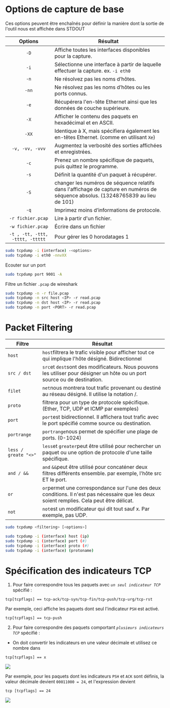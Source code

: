 # Options de capture de base
Ces options peuvent être enchaînés pour définir la manière dont la sortie de l'outil nous est affichée dans STDOUT

|          **Options**          | **Résultat**                                                                                                                      |
| :---------------------------: | --------------------------------------------------------------------------------------------------------------------------------- |
|              `-D`               | Affiche toutes les interfaces disponibles pour la capture.                                                                        |
|              `-i`               | Sélectionne une interface à partir de laquelle effectuer la capture. ex. `-i eth0`                                                |
|              `-n`               | Ne résolvez pas les noms d’hôtes.                                                                                                 |
|              `-nn`              | Ne résolvez pas les noms d’hôtes ou les ports connus.                                                                             |
|              `-e`               | Récupérera l'en-tête Ethernet ainsi que les données de couche supérieure.                                                         |
|              `-X`               | Afficher le contenu des paquets en hexadécimal et en ASCII.                                                                       |
|              `-XX`              | Identique à X, mais spécifiera également les en-têtes Ethernet. (comme en utilisant `Xe`)                                         |
|         `-v, -vv, -vvv`         | Augmentez la verbosité des sorties affichées et enregistrées.                                                                     |
|              `-c`               | Prenez un nombre spécifique de paquets, puis quittez le programme.                                                                |
|              `-s`               | Définit la quantité d'un paquet à récupérer.                                                                                      |
|              `-S`               | changer les numéros de séquence relatifs dans l'affichage de capture en numéros de séquence absolus. (13248765839 au lieu de 101) |
|              `-q`               | Imprimez moins d’informations de protocole.                                                                                       |
|        `-r fichier.pcap`        | Lire à partir d'un fichier.                                                                                                       |
|        `-w fichier.pcap`        | Écrire dans un fichier                                                                                                            |
| `-t , -tt, -ttt, -tttt, -ttttt` | Pour gérer les 0 horodatages 1                                                                                                    |
```sh
sudo tcpdump -i (interface) -<options>
sudo tcpdump -i eth0 -nnvXX
```

Ecouter sur un port

```sh
sudo tcpdump port 9001 -A
```

Filtre un fichier `.pcap` de wireshark

```sh
sudo tcpdump -n -r file.pcap
sudo tcpdump -n src host <IP> -r read.pcap
sudo tcpdump -n dst host <IP> -r read.pcap
sudo tcpdump -n port <PORT> -r read.pcap
```

# Packet Filtering

| **Filtre**         | **Résultat**                                                                                                                               |
| ------------------ | ------------------------------------------------------------------------------------------------------------------------------------------ |
| `host`               | `host`filtrera le trafic visible pour afficher tout ce qui implique l'hôte désigné. Bidirectionnel                                         |
| `src / dst`          | `src`et `dest`sont des modificateurs. Nous pouvons les utiliser pour désigner un hôte ou un port source ou de destination.                 |
| `filet`              | `net`nous montrera tout trafic provenant ou destiné au réseau désigné. Il utilise la notation /.                                           |
| `proto`              | filtrera pour un type de protocole spécifique. (Ether, TCP, UDP et ICMP par exemples)                                                      |
| `port`               | `port`est bidirectionnel. Il affichera tout trafic avec le port spécifié comme source ou destination.                                      |
| `portrange`          | `portrange`nous permet de spécifier une plage de ports. (0-1024)                                                                           |
| `less / greate "<>"` | `less`et `greater`peut être utilisé pour rechercher un paquet ou une option de protocole d'une taille spécifique.                          |
| `and / &&`           | `and` `&&`peut être utilisé pour concaténer deux filtres différents ensemble. par exemple, l'hôte src ET le port.                          |
| `or`                 | `or`permet une correspondance sur l'une des deux conditions. Il n'est pas nécessaire que les deux soient remplies. Cela peut être délicat. |
| `not`                | `not`est un modificateur qui dit tout sauf x. Par exemple, pas UDP.                                                                        |
```sh
sudo tcpdump <filtering> [<options>]
```

```sh
sudo tcpdump -i (interface) host (ip)
sudo tcpdump -i (interface) port (#)
sudo tcpdump -i (interface) proto (#)
sudo tcpdump -i (interface) (protoname)
```

# Spécification des indicateurs TCP

1. Pour faire correspondre tous les paquets avec _`un seul indicateur TCP`_ spécifié :

```
tcp[tcpflags] == tcp-ack/tcp-syn/tcp-fin/tcp-push/tcp-urg/tcp-rst
```

Par exemple, ceci affiche les paquets dont seul l'indicateur `PSH` est activé.

```
tcp[tcpflags] == tcp-push
```

2. Pour faire correspondre des paquets comportant _`plusieurs indicateurs TCP`_  spécifié :

- On doit convertir les indicateurs en une valeur décimale et utilisez ce nombre dans 

```
tcp[tcpflags] == x
```

![](../Images/indicator.png)

Par exemple, pour les paquets dont les indicateurs `PSH` et `ACK` sont définis, la valeur décimale devient `00011000 = 24`, et l'expression devient 

```
tcp [tcpflags] == 24
```

![](../Images/indicator-cmd.png)




